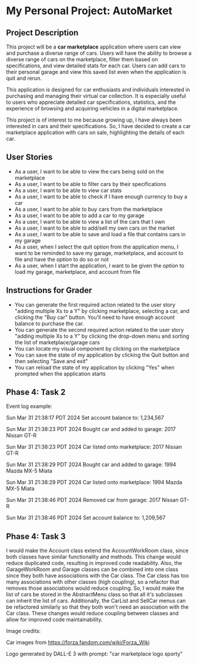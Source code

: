 # My Personal Project: AutoMarket

## Project Description

This project will be a **car marketplace** application where users can view and purchase a diverse range of cars. 
Users will have the ability to browse a diverse range of cars on the marketplace,
filter them based on specifications, and view detailed stats for each car.
Users can add cars to their personal garage and view this saved list even when the application is quit and rerun.

This application is designed for car enthusiasts and individuals interested in purchasing and managing their virtual 
car collection. It is especially useful to users who appreciate detailed car specifications, statistics, and the 
experience of browsing and acquiring vehicles in a digital marketplace.

This project is of interest to me because growing up, I have always been interested in cars and their specifications. 
So, I have decided to create a car marketplace application with cars on sale, highlighting the details of each car.


## User Stories
- As a user, I want to be able to view the cars being sold on the marketplace
- As a user, I want to be able to filter cars by their specifications
- As a user, I want to be able to view car stats
- As a user, I want to be able to check if I have enough currency to buy a car
- As a user, I want to be able to buy cars from the marketplace
- As a user, I want to be able to add a car to my garage
- As a user, I want to be able to view a list of the cars that I own
- As a user, I want to be able to add/sell my own cars on the market
- As a user, I want to be able to save and load a file that contains cars in my garage
- As a user, when I select the quit option from the application menu, 
I want to be reminded to save my garage, marketplace, and account to file and have the _option_ to do so or not
- As a user, when I start the application, I want to be given the _option_ to load my garage, marketplace, and account
from file
## Instructions for Grader
- You can generate the first required action related to the user story "adding multiple Xs to a Y" by clicking
marketplace, selecting a car, and clicking the "Buy car" button. You'll need to have enough account balance to purchase
the car.
- You can generate the second required action related to the user story "adding multiple Xs to a Y" by clicking the
drop-down menu and sorting the list of marketplace/garage cars
- You can locate my visual component by clicking on the marketplace
- You can save the state of my application by clicking the Quit button and then selecting "Save and exit" 
- You can reload the state of my application by clicking "Yes" when prompted when the application starts

## Phase 4: Task 2

Event log example:

Sun Mar 31 21:38:17 PDT 2024
Set account balance to: 1,234,567


Sun Mar 31 21:38:23 PDT 2024
Bought car and added to garage: 2017 Nissan GT-R


Sun Mar 31 21:38:23 PDT 2024
Car listed onto marketplace: 2017 Nissan GT-R


Sun Mar 31 21:38:29 PDT 2024
Bought car and added to garage: 1994 Mazda MX-5 Miata


Sun Mar 31 21:38:29 PDT 2024
Car listed onto marketplace: 1994 Mazda MX-5 Miata


Sun Mar 31 21:38:46 PDT 2024
Removed car from garage: 2017 Nissan GT-R


Sun Mar 31 21:38:46 PDT 2024
Set account balance to: 1,209,567


## Phase 4: Task 3

I would make the Account class extend the AccountWorkRoom class, since both classes have similar functionality and 
methods. This change would reduce duplicated code, resulting in improved code readability. Also, the GarageWorkRoom 
and Garage classes can be combined into one class since they both have associations with the Car class. The Car class
has too many associations with other classes (high coupling), so a refactor that removes those associations would 
reduce coupling. So, I would make the list of cars be stored in the AbstractMenu class so that all it's subclasses can
inherit the list of cars. Additionally, the CarList and SellCar menus can be refactored similarly so that they both 
won't need an association with the Car class. These changes would reduce coupling between classes and allow for 
improved code maintainability.

Image credits:

Car images from https://forza.fandom.com/wiki/Forza_Wiki

Logo generated by DALL-E 3 with prompt: "car marketplace logo sporty"

